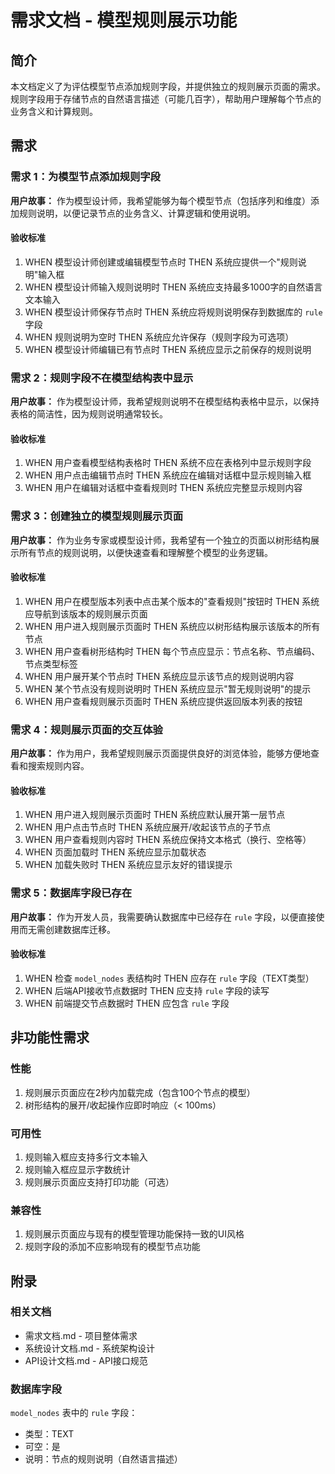 # 需求文档 - 模型规则展示功能

## 简介

本文档定义了为评估模型节点添加规则字段，并提供独立的规则展示页面的需求。规则字段用于存储节点的自然语言描述（可能几百字），帮助用户理解每个节点的业务含义和计算规则。

## 需求

### 需求 1：为模型节点添加规则字段

**用户故事：** 作为模型设计师，我希望能够为每个模型节点（包括序列和维度）添加规则说明，以便记录节点的业务含义、计算逻辑和使用说明。

#### 验收标准

1. WHEN 模型设计师创建或编辑模型节点时 THEN 系统应提供一个"规则说明"输入框
2. WHEN 模型设计师输入规则说明时 THEN 系统应支持最多1000字的自然语言文本输入
3. WHEN 模型设计师保存节点时 THEN 系统应将规则说明保存到数据库的 `rule` 字段
4. WHEN 规则说明为空时 THEN 系统应允许保存（规则字段为可选项）
5. WHEN 模型设计师编辑已有节点时 THEN 系统应显示之前保存的规则说明

### 需求 2：规则字段不在模型结构表中显示

**用户故事：** 作为模型设计师，我希望规则说明不在模型结构表格中显示，以保持表格的简洁性，因为规则说明通常较长。

#### 验收标准

1. WHEN 用户查看模型结构表格时 THEN 系统不应在表格列中显示规则字段
2. WHEN 用户点击编辑节点时 THEN 系统应在编辑对话框中显示规则输入框
3. WHEN 用户在编辑对话框中查看规则时 THEN 系统应完整显示规则内容

### 需求 3：创建独立的模型规则展示页面

**用户故事：** 作为业务专家或模型设计师，我希望有一个独立的页面以树形结构展示所有节点的规则说明，以便快速查看和理解整个模型的业务逻辑。

#### 验收标准

1. WHEN 用户在模型版本列表中点击某个版本的"查看规则"按钮时 THEN 系统应导航到该版本的规则展示页面
2. WHEN 用户进入规则展示页面时 THEN 系统应以树形结构展示该版本的所有节点
3. WHEN 用户查看树形结构时 THEN 每个节点应显示：节点名称、节点编码、节点类型标签
4. WHEN 用户展开某个节点时 THEN 系统应显示该节点的规则说明内容
5. WHEN 某个节点没有规则说明时 THEN 系统应显示"暂无规则说明"的提示
6. WHEN 用户查看规则展示页面时 THEN 系统应提供返回版本列表的按钮

### 需求 4：规则展示页面的交互体验

**用户故事：** 作为用户，我希望规则展示页面提供良好的浏览体验，能够方便地查看和搜索规则内容。

#### 验收标准

1. WHEN 用户进入规则展示页面时 THEN 系统应默认展开第一层节点
2. WHEN 用户点击节点时 THEN 系统应展开/收起该节点的子节点
3. WHEN 用户查看规则内容时 THEN 系统应保持文本格式（换行、空格等）
4. WHEN 页面加载时 THEN 系统应显示加载状态
5. WHEN 加载失败时 THEN 系统应显示友好的错误提示

### 需求 5：数据库字段已存在

**用户故事：** 作为开发人员，我需要确认数据库中已经存在 `rule` 字段，以便直接使用而无需创建数据库迁移。

#### 验收标准

1. WHEN 检查 `model_nodes` 表结构时 THEN 应存在 `rule` 字段（TEXT类型）
2. WHEN 后端API接收节点数据时 THEN 应支持 `rule` 字段的读写
3. WHEN 前端提交节点数据时 THEN 应包含 `rule` 字段

## 非功能性需求

### 性能

1. 规则展示页面应在2秒内加载完成（包含100个节点的模型）
2. 树形结构的展开/收起操作应即时响应（< 100ms）

### 可用性

1. 规则输入框应支持多行文本输入
2. 规则输入框应显示字数统计
3. 规则展示页面应支持打印功能（可选）

### 兼容性

1. 规则展示页面应与现有的模型管理功能保持一致的UI风格
2. 规则字段的添加不应影响现有的模型节点功能

## 附录

### 相关文档

- 需求文档.md - 项目整体需求
- 系统设计文档.md - 系统架构设计
- API设计文档.md - API接口规范

### 数据库字段

`model_nodes` 表中的 `rule` 字段：
- 类型：TEXT
- 可空：是
- 说明：节点的规则说明（自然语言描述）
